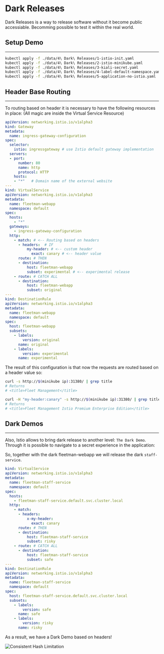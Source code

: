 # Dark Releases

Dark Releases is a way to release software without it become public accessiable. Becomming possible to test it within the real world.

## Setup Demo
---
```bash
kubectl apply -f ./data/4\ Dark\ Releases/1-istio-init.yaml
kubectl apply -f ./data/4\ Dark\ Releases/2-istio-minikube.yaml
kubectl apply -f ./data/4\ Dark\ Releases/3-kiali-secret.yaml
kubectl apply -f ./data/4\ Dark\ Releases/4-label-default-namespace.yaml
kubectl apply -f ./data/4\ Dark\ Releases/5-application-no-istio.yaml

```

## Header Base Routing
---

To routing based on header it is necessary to have the following resources in place: (All magic are inside the Virtual Service Resource)
```yaml
apiVersion: networking.istio.io/v1alpha3
kind: Gateway
metadata:
  name: ingress-gateway-configuration
spec:
  selector:
    istio: ingressgateway # use Istio default gateway implementation
  servers:
  - port:
      number: 80
      name: http
      protocol: HTTP
    hosts:
    - "*"   # Domain name of the external website
---
kind: VirtualService
apiVersion: networking.istio.io/v1alpha3
metadata:
  name: fleetman-webapp
  namespace: default
spec:
  hosts:
    - "*"
  gateways:
    - ingress-gateway-configuration
  http:
    - match: # <-- Routing based on headers 
      - headers:  # IF
          my-header: # <-- custom header
            exact: canary # <-- header value
      route: # THEN
      - destination:
          host: fleetman-webapp
          subset: experimental # <-- experimental release
    - route: # CATCH ALL
      - destination:
          host: fleetman-webapp
          subset: original
---
kind: DestinationRule
apiVersion: networking.istio.io/v1alpha3
metadata:
  name: fleetman-webapp
  namespace: default
spec:
  host: fleetman-webapp
  subsets:
    - labels:
        version: original
      name: original
    - labels:
        version: experimental
      name: experimental
```

The result of this configuration is that now the requests are routed based on a header value so:

```bash
curl -s http://$(minikube ip):31380/ | grep title 
# Returns 
# <title>Fleet Management</title>

curl -H "my-header:canary" -s http://$(minikube ip):31380/ | grep title
# Returns
# <title>Fleet Management Istio Premium Enterprise Edition</title>
```

## Dark Demos
---

Also, Istio allows to bring dark release to another level: `The Dark Demo`. Through it is possible to navigate to a secret experience in the application:

So, together with the dark fleetman-webapp we will release the dark `staff-service`.

```yaml
kind: VirtualService
apiVersion: networking.istio.io/v1alpha3
metadata:
  name: fleetman-staff-service
  namespace: default
spec:
  hosts:
    - fleetman-staff-service.default.svc.cluster.local
  http:
    - match: 
      - headers:
          x-my-header:
            exact: canary 
      route: # THEN
      - destination:
          host: fleetman-staff-service
          subset: risky
    - route: # CATCH ALL
      - destination:
          host: fleetman-staff-service
          subset: safe
---
kind: DestinationRule
apiVersion: networking.istio.io/v1alpha3
metadata:
  name: fleetman-staff-service
  namespace: default
spec:
  host: fleetman-staff-service.default.svc.cluster.local
  subsets:
    - labels:
        version: safe
      name: safe
    - labels:
        version: risky
      name: risky
```

As a result, we have a Dark Demo based on headers!

![Consistent Hash Limitation](./artifacts/07-DarkRelease.gif)